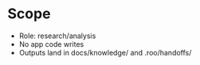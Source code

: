 # Scope
- Role: research/analysis
- No app code writes
- Outputs land in docs/knowledge/ and .roo/handoffs/
